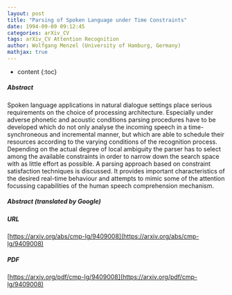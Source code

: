 ```yaml
---
layout: post
title: "Parsing of Spoken Language under Time Constraints"
date: 1994-09-09 09:12:45
categories: arXiv_CV
tags: arXiv_CV Attention Recognition
author: Wolfgang Menzel (University of Hamburg, Germany)
mathjax: true
---
```


* content
{:toc}

##### Abstract
Spoken language applications in natural dialogue settings place serious requirements on the choice of processing architecture. Especially under adverse phonetic and acoustic conditions parsing procedures have to be developed which do not only analyse the incoming speech in a time-synchroneous and incremental manner, but which are able to schedule their resources according to the varying conditions of the recognition process. Depending on the actual degree of local ambiguity the parser has to select among the available constraints in order to narrow down the search space with as little effort as possible. A parsing approach based on constraint satisfaction techniques is discussed. It provides important characteristics of the desired real-time behaviour and attempts to mimic some of the attention focussing capabilities of the human speech comprehension mechanism.

##### Abstract (translated by Google)


##### URL
[https://arxiv.org/abs/cmp-lg/9409008](https://arxiv.org/abs/cmp-lg/9409008)

##### PDF
[https://arxiv.org/pdf/cmp-lg/9409008](https://arxiv.org/pdf/cmp-lg/9409008)

